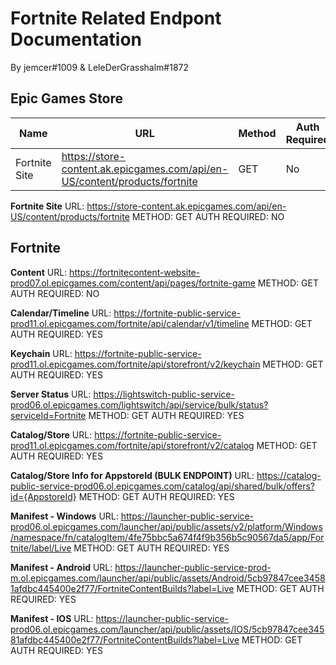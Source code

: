 # Fortnite Related Endpont Documentation
By jemcer#1009 &amp; LeleDerGrasshalm#1872

## Epic Games Store

| Name | URL | Method | Auth Required | Body
| ----------- | ----------- | ----------- | ----------- | ----------- |
| Fortnite Site | https://store-content.ak.epicgames.com/api/en-US/content/products/fortnite | GET | No | 


**Fortnite Site**
URL: https://store-content.ak.epicgames.com/api/en-US/content/products/fortnite
METHOD: GET
AUTH REQUIRED: NO

## Fortnite

**Content**
URL: https://fortnitecontent-website-prod07.ol.epicgames.com/content/api/pages/fortnite-game
METHOD: GET
AUTH REQUIRED: NO

**Calendar/Timeline**
URL: https://fortnite-public-service-prod11.ol.epicgames.com/fortnite/api/calendar/v1/timeline
METHOD: GET
AUTH REQUIRED: YES

**Keychain**
URL: https://fortnite-public-service-prod11.ol.epicgames.com/fortnite/api/storefront/v2/keychain
METHOD: GET
AUTH REQUIRED: YES

**Server Status**
URL: https://lightswitch-public-service-prod06.ol.epicgames.com/lightswitch/api/service/bulk/status?serviceId=Fortnite
METHOD: GET
AUTH REQUIRED: YES

**Catalog/Store**
URL: https://fortnite-public-service-prod11.ol.epicgames.com/fortnite/api/storefront/v2/catalog
METHOD: GET
AUTH REQUIRED: YES

**Catalog/Store Info for AppstoreId (BULK ENDPOINT)**
URL: https://catalog-public-service-prod06.ol.epicgames.com/catalog/api/shared/bulk/offers?id={AppstoreId}
METHOD: GET
AUTH REQUIRED: YES

**Manifest - Windows**
URL: https://launcher-public-service-prod06.ol.epicgames.com/launcher/api/public/assets/v2/platform/Windows/namespace/fn/catalogItem/4fe75bbc5a674f4f9b356b5c90567da5/app/Fortnite/label/Live
METHOD: GET
AUTH REQUIRED: YES

**Manifest - Android**
URL: https://launcher-public-service-prod-m.ol.epicgames.com/launcher/api/public/assets/Android/5cb97847cee34581afdbc445400e2f77/FortniteContentBuilds?label=Live
METHOD: GET
AUTH REQUIRED: YES

**Manifest - IOS**
URL: https://launcher-public-service-prod06.ol.epicgames.com/launcher/api/public/assets/IOS/5cb97847cee34581afdbc445400e2f77/FortniteContentBuilds?label=Live
METHOD: GET
AUTH REQUIRED: YES
